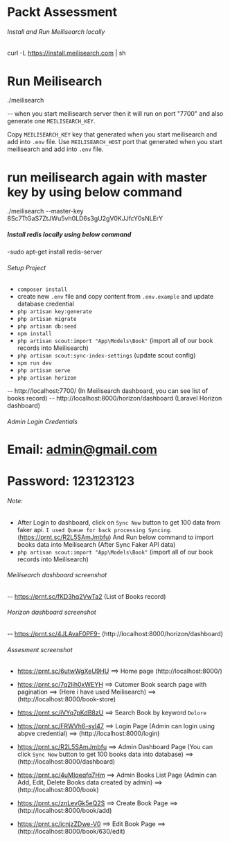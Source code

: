 # Packt Assessment

###### Install and Run Meilisearch locally ######

curl -L https://install.meilisearch.com | sh

# Run Meilisearch
./meilisearch

-- when you start meilisearch server then it will run on port "7700" and also generate one `MEILISEARCH_KEY`.

Copy `MEILISEARCH_KEY` key that generated when you start meilisearch and add into `.env` file.
Use `MEILISEARCH_HOST` port that generated when you start meilisearch and add into `.env` file.

# run meilisearch again with master key by using below command
./meilisearch --master-key 8Sc7TtGaS7ZtJWu5vh0LD6s3gU2gV0KJJfcY0sNLErY

##### Install redis locally using below command ######
-sudo apt-get install redis-server


###### Setup Project ######

- `composer install`
- create new `.env` file and copy content from `.env.example` and update database credential
- `php artisan key:generate`
- `php artisan migrate`
- `php artisan db:seed`
- `npm install`
- `php artisan scout:import "App\Models\Book"`  (import all of our book records into Meilisearch)
- `php artisan scout:sync-index-settings`   (update scout config)
- `npm run dev`
- `php artisan serve`
- `php artisan horizon`

-- http://localhost:7700/  (In Meilisearch dashboard, you can see list of books record)
-- http://localhost:8000/horizon/dashboard  (Laravel Horizon dashboard)

###### Admin Login Credentials ######

# Email: admin@gmail.com
# Password: 123123123

######  Note: ########
- After Login to dashboard, click on `Sync Now` button to get 100 data from faker api. `I used Queue for back processing Syncing`.  (https://prnt.sc/R2L5SAmJmbfu)
And
Run below command to import books data into Meilisearch (After Sync Faker API data)
- `php artisan scout:import "App\Models\Book"`  (import all of our book records into Meilisearch)


###### Meilisearch dashboard screenshot #####
-- https://prnt.sc/fKD3hq2VwTa2  (List of Books record)

###### Horizon dashboard screenshot #####
-- https://prnt.sc/4JLAvaF0PF9-  (http://localhost:8000/horizon/dashboard)

###### Assesment screenshot #####
- https://prnt.sc/6utwWgXeU9HU    ==>   Home page  (http://localhost:8000/)

- https://prnt.sc/7q2Iih0xWEYH    ==>   Cutomer Book search page with pagination  ==> (Here i have used Meilisearch)   ==>   (http://localhost:8000/book-store)

- https://prnt.sc/iVYq7pKdB8zU    ==>   Search Book by keyword `Dolore`

- https://prnt.sc/FRWVh6-syI47    ==>   Login Page (Admin can login using abpve credential)   ==>  (http://localhost:8000/login)

- https://prnt.sc/R2L5SAmJmbfu    ==>   Admin Dashboard Page  (You can click `Sync Now` button to get 100 books data into database)   ==>  (http://localhost:8000/dashboard)

- https://prnt.sc/4uMIqeqfq7Hm    ==>   Admin Books List Page  (Admin can Add, Edit, Delete Books data created by admin)   ==>   (http://localhost:8000/book)

- https://prnt.sc/znLevGk5eQ2S    ==>   Create Book Page    ==> (http://localhost:8000/book/add)
- https://prnt.sc/icnjzZDwe-V0    ==>   Edit Book Page    ==> (http://localhost:8000/book/630/edit)


